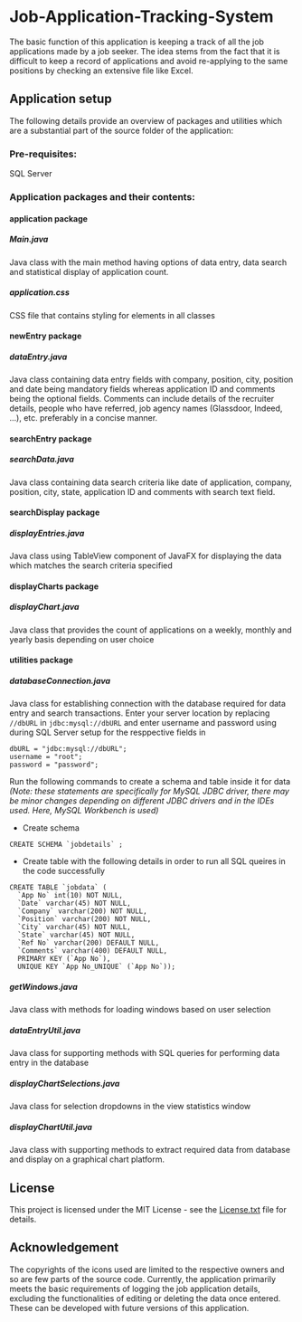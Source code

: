 # Job-Application-Tracking-System
The basic function of this application is keeping a track of all the job applications made by a job seeker. The idea stems from the fact that it is difficult to keep a record of applications and avoid re-applying to the same positions by checking an extensive file like Excel.

## Application setup
The following details provide an overview of packages and utilities which are a substantial part of the source folder of the application:

### Pre-requisites:
SQL Server

### Application packages and their contents:

#### application package
##### Main.java
Java class with the main method having options of data entry, data search and statistical display of application count.
##### application.css
CSS file that contains styling for elements in all classes
#### newEntry package
#####  dataEntry.java
Java class containing data entry fields with company, position, city, position and date being mandatory fields whereas application ID and comments being the optional fields. Comments can include details of the recruiter details, people who have referred, job agency names (Glassdoor, Indeed, …), etc. preferably in a concise manner.
#### searchEntry package
##### searchData.java
Java class containing data search criteria like date of application, company, position, city, state, application ID and comments with search text field.
#### searchDisplay package
##### displayEntries.java
Java class using TableView component of JavaFX for displaying the data which matches the search criteria specified
#### displayCharts package
##### displayChart.java
Java class that provides the count of applications on a weekly, monthly and yearly basis depending on user choice
#### utilities package
##### databaseConnection.java
Java class for establishing connection with the database required for data entry and search transactions.
Enter your server location by replacing `//dbURL` in `jdbc:mysql://dbURL` and enter username and password using during SQL Server setup for the resppective fields in
```
dbURL = "jdbc:mysql://dbURL";
username = "root";
password = "password";
```
Run the following commands to create a schema and table inside it for data *(Note: these statements are specifically for MySQL JDBC driver, there may be minor changes depending on different JDBC drivers and in the IDEs used. Here, MySQL Workbench is used)*
* Create schema 
```
CREATE SCHEMA `jobdetails` ;
```
* Create table with the following details in order to run all SQL queires in the code successfully
```
CREATE TABLE `jobdata` (
  `App No` int(10) NOT NULL,
  `Date` varchar(45) NOT NULL,
  `Company` varchar(200) NOT NULL,
  `Position` varchar(200) NOT NULL,
  `City` varchar(45) NOT NULL,
  `State` varchar(45) NOT NULL,
  `Ref No` varchar(200) DEFAULT NULL,
  `Comments` varchar(400) DEFAULT NULL,
  PRIMARY KEY (`App No`),
  UNIQUE KEY `App No_UNIQUE` (`App No`));
  ```
##### getWindows.java
Java class with methods for loading windows based on user selection
##### dataEntryUtil.java
Java class for supporting methods with SQL queries for performing data entry in the database
##### displayChartSelections.java
Java class for selection dropdowns in the view statistics window
##### displayChartUtil.java
Java class with supporting methods to extract required data from database and display on a graphical chart platform.
 
## License
This project is licensed under the MIT License - see the [License.txt](LICENSE.txt) file for details.

## Acknowledgement
The copyrights of the icons used are limited to the respective owners and so are few parts of the source code. 
Currently, the application primarily meets the basic requirements of logging the job application details, excluding the functionalities of editing or deleting the data once entered. These can be developed with future versions of this application.
